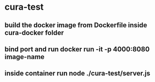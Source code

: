 # cura-test
## build the docker image from Dockerfile inside cura-docker folder
## bind port and run docker run -it -p 4000:8080 image-name 
## inside container run node ./cura-test/server.js
